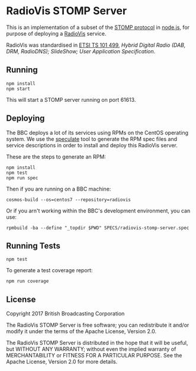 RadioVis STOMP Server
=====================

This is an implementation of a subset of the [STOMP protocol] in [node.js],
for purpose of deploying a [RadioVis] service.

RadioVis was standardised in [ETSI TS 101 499], _Hybrid Digital Radio (DAB, DRM, RadioDNS); SlideShow;
User Application Specification_.


## Running

    npm install
    npm start

This will start a STOMP server running on port 61613.


## Deploying

The BBC deploys a lot of its services using RPMs on the CentOS operating system.
We use the [speculate] tool to generate the RPM spec
files and service descriptions in order to install and deploy this RadioVis server.

These are the steps to generate an RPM:

    npm install
    npm test
    npm run spec

Then if you are running on a BBC machine:

    cosmos-build --os=centos7 --repository=radiovis
  
Or if you arn't working within the BBC's development environment, you can use:

    rpmbuild -ba --define "_topdir $PWD" SPECS/radiovis-stomp-server.spec


## Running Tests

    npm test

To generate a test coverage report:

    npm run coverage


## License

Copyright 2017 British Broadcasting Corporation

The RadioVis STOMP Server is free software; you can redistribute it and/or
modify it under the terms of the Apache License, Version 2.0.

The RadioVis STOMP Server is distributed in the hope that it will be useful,
but WITHOUT ANY WARRANTY; without even the implied warranty of MERCHANTABILITY
or FITNESS FOR A PARTICULAR PURPOSE.  See the Apache License, Version 2.0 for
more details.



[node.js]:         https://nodejs.org/
[STOMP protocol]:  https://stomp.github.io/stomp-specification-1.0.html
[speculate]:       https://github.com/bbc/speculate
[RadioVis]:        https://en.wikipedia.org/wiki/RadioVIS
[ETSI TS 101 499]: http://www.etsi.org/deliver/etsi_ts/101400_101499/101499/03.01.01_60/ts_101499v030101p.pdf
